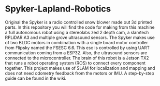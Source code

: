 # Spyker-Lapland-Robotics

Original the Spyker is a radio controlled snow blower made out 3d printed parts. In this repository you will find the code for making from this machine a full autonomous robot using a stereolabs zed 2 depth cam, a slamtech RPLiDAR A3 and multiple grove ultrasound sensors. The Spyker makes use of two BLDC motors in combination with a single board motor controller from Flipsky named the FSESC 6.6. This esc is controlled by using UART communication coming from a ESP32. Also, the ultrasound sensors are connected to the microcontroller. The brain of this robot is a Jetson TX2 that runs a robot operating system (ROS) to connect every component together. This project makes use of SLAM for localization and mapping and does not need odometry feedback from the motors or IMU. A step-by-step guide can be found in the wiki.
